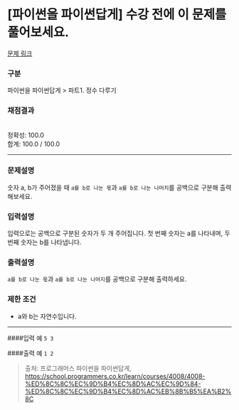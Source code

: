 # [파이썬을 파이썬답게] 수강 전에 이 문제를 풀어보세요.

[문제 링크](https://school.programmers.co.kr/learn/courses/4008/lessons/13323) 

### 구분

파이썬을 파이썬답게 > 파트1. 정수 다루기
### 채점결과

<br/>정확성: 100.0<br/>합계: 100.0 / 100.0

<hr>

### 문제설명
<p>숫자 a, b가 주어졌을 때 <code>a를 b로 나눈 몫</code>과 <code>a를 b로 나눈 나머지</code>를 공백으로 구분해 출력해보세요.</p>

### 입력설명
입력으로는 공백으로 구분된 숫자가 두 개 주어집니다.
첫 번째 숫자는 a를 나타내며, 두 번째 숫자는 b를 나타냅니다.

### 출력설명
<code>a를 b로 나눈 몫</code>과 <code>a를 b로 나눈 나머지</code>를 공백으로 구분해 출력하세요.


### 제한 조건
<ul>
<li>a와 b는 자연수입니다.</li>
</ul>

<hr>
####입력 예
<code>5 3</code>

####출력 예
<code>1 2</code>

> 출처: 프로그래머스 파이썬을 파이썬답게, https://school.programmers.co.kr/learn/courses/4008/4008-%ED%8C%8C%EC%9D%B4%EC%8D%AC%EC%9D%84-%ED%8C%8C%EC%9D%B4%EC%8D%AC%EB%8B%B5%EA%B2%8C